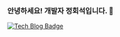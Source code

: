 ### 안녕하세요! 개발자 정회석입니다. 👋

[![Tech Blog Badge](http://img.shields.io/badge/velog-20C997?style=flat-square&logo=velog&logoColor=white&link=https://velog.io/@hoirongko/posts)](https://velog.io/@hoirongko/posts)

<!--
**jeong-hoi-seok/jeong-hoi-seok** is a ✨ _special_ ✨ repository because its `README.md` (this file) appears on your GitHub profile.

Here are some ideas to get you started:

- 🔭 I’m currently working on ...
- 🌱 I’m currently learning ...
- 👯 I’m looking to collaborate on ...
- 🤔 I’m looking for help with ...
- 💬 Ask me about ...
- 📫 How to reach me: ...
- 😄 Pronouns: ...
- ⚡ Fun fact: ...
-->
